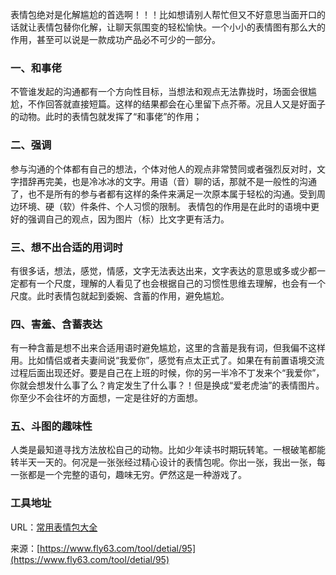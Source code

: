 表情包绝对是化解尴尬的首选啊！！！比如想请别人帮忙但又不好意思当面开口的话就让表情包替你化解，让聊天氛围变的轻松愉快。一个小小的表情图有那么大的作用，甚至可以说是一款成功产品必不可少的一部分。

### 一、和事佬
不管谁发起的沟通都有一个方向性目标，当想法和观点无法靠拢时，场面会很尴尬，不作回答就直接短篇。这样的结果都会在心里留下点芥蒂。况且人又是好面子的动物。此时的表情包就发挥了“和事佬”的作用；

### 二、强调
参与沟通的个体都有自己的想法，个体对他人的观点非常赞同或者强烈反对时，文字措辞再完美，也是冷冰冰的文字。用语（音）聊的话，那就不是一般性的沟通了，也不是所有的参与者都有这样的条件来满足一次原本属于轻松的沟通。受到周边环境、硬（软）件条件、个人习惯的限制。
表情包的作用是在此时的语境中更好的强调自己的观点，因为图片（标）比文字更有活力。

### 三、想不出合适的用词时
有很多话，想法，感觉，情感，文字无法表达出来，文字表达的意思或多或少都一定都有一个尺度，理解的人看见了也会根据自己的习惯性思维去理解，也会有一个尺度。此时表情包就起到委婉、含蓄的作用，避免尴尬。

### 四、害羞、含蓄表达
有一种含蓄是想不出来合适用语时避免尴尬，这里的含蓄是我有词，但我偏不这样用。比如情侣或者夫妻间说“我爱你”，感觉有点太正式了。如果在有前置语境交流过程后面出现还好。要是自己在上班的时候，你的另一半冷不丁发来个“我爱你”，你就会想发什么事了么？肯定发生了什么事？！但是换成“爱老虎油”的表情图片。你至少不会往坏的方面想，一定是往好的方面想。

### 五、斗图的趣味性
人类是最知道寻找方法放松自己的动物。比如少年读书时期玩转笔。一根破笔都能转半天一天的。何况是一张张经过精心设计的表情包呢。你出一张，我出一张，每一张都是一个完整的语句，趣味无穷。俨然这是一种游戏了。

### 工具地址
URL：[常用表情包大全](https://www.fly63.com/php/emojiPkg/)

来源：[https://www.fly63.com/tool/detial/95](https://www.fly63.com/tool/detial/95)
